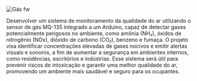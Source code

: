 ![Gás fw](https://github.com/user-attachments/assets/5ac315a0-21a2-42bc-a2de-c839502d9eb6)

Desenvolver um sistema de monitoramento da qualidade do ar utilizando o sensor de gás MQ-135 integrado a um Arduino, capaz de detectar gases potencialmente perigosos no ambiente, como amônia (NH₃), óxidos de nitrogênio (NOx), dióxido de carbono (CO₂), benzeno e fumaça. O projeto visa identificar concentrações elevadas de gases nocivos e emitir alertas visuais e sonoros, a fim de aumentar a segurança em ambientes internos, como residências, escritórios e indústrias. Esse sistema será útil para prevenir riscos de intoxicação e garantir uma melhor qualidade do ar, promovendo um ambiente mais saudável e seguro para os ocupantes.

